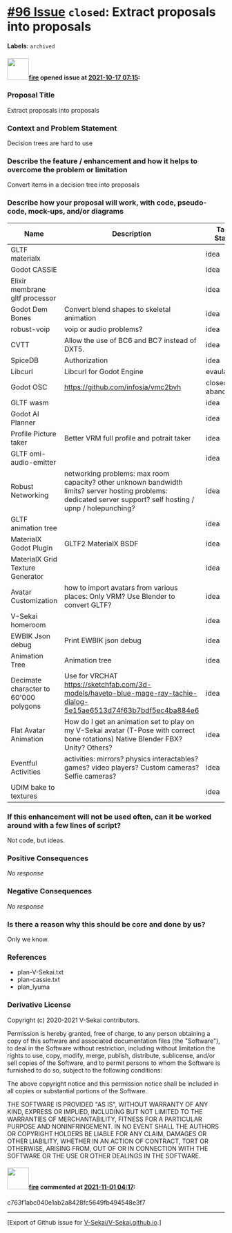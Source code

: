 # [\#96 Issue](https://github.com/V-Sekai/V-Sekai.github.io/issues/96) `closed`: Extract proposals into proposals
**Labels**: `archived`


#### <img src="https://avatars.githubusercontent.com/u/32321?u=c2e06a3d2b49a467aa907e54aa259516440267cc&v=4" width="50">[fire](https://github.com/fire) opened issue at [2021-10-17 07:15](https://github.com/V-Sekai/V-Sekai.github.io/issues/96):

### Proposal Title

Extract proposals into proposals

### Context and Problem Statement

Decision trees are hard to use

### Describe the feature / enhancement and how it helps to overcome the problem or limitation

Convert items in a decision tree into proposals

### Describe how your proposal will work, with code, pseudo-code, mock-ups, and/or diagrams

Name | Description | Task Stage
-- | -- | --
GLTF materialx |   | idea
Godot CASSIE |   | idea
Elixir membrane gltf processor |   | idea
Godot Dem Bones | Convert blend shapes to skeletal animation | idea
robust-voip | voip or audio problems? | idea
CVTT | Allow the use of BC6 and BC7 instead of DXT5. | idea
SpiceDB | Authorization | idea
Libcurl | Libcurl for Godot Engine | evaulate
Godot OSC | https://github.com/infosia/vmc2bvh | closed abandoned
GLTF wasm |   | idea
Godot AI Planner |   | idea
Profile Picture taker | Better VRM full profile and potrait taker | idea
GLTF omi-audio-emitter |   | idea
Robust Networking | networking problems: max room capacity? other unknown bandwidth limits? server hosting problems: dedicated server support? self hosting / upnp / holepunching? | idea
GLTF animation tree |   | idea
MaterialX Godot Plugin | GLTF2 MaterialX BSDF | idea
MaterialX Grid Texture Generator |   | idea
Avatar Customization | how to import avatars from various places: Only VRM? Use Blender to convert GLTF? | idea
V-Sekai homeroom |   | idea
EWBIK Json debug | Print EWBIK json debug | idea
Animation Tree | Animation tree | idea
Decimate character to 60'000 polygons | Use for VRCHAT https://sketchfab.com/3d-models/haveto-blue-mage-ray-tachie-dialog-5e15ae6513d74f63b7bdf5ec4ba884e6 | idea
Flat Avatar Animation | How do I get an animation set to play on my V-Sekai avatar (T-Pose with correct bone rotations) Native Blender FBX? Unity? Others? | idea
Eventful Activities | activities: mirrors? physics interactables? games? video players? Custom cameras? Selfie cameras? | idea
UDIM bake to textures |   | idea

### If this enhancement will not be used often, can it be worked around with a few lines of script?

Not code, but ideas.

### Positive Consequences

_No response_

### Negative Consequences

_No response_

### Is there a reason why this should be core and done by us?

Only we know.

### References

* plan-V-Sekai.txt
* plan-cassie.txt
* plan_lyuma 

### Derivative License

Copyright (c) 2020-2021 V-Sekai contributors.

Permission is hereby granted, free of charge, to any person obtaining a copy
of this software and associated documentation files (the "Software"), to deal
in the Software without restriction, including without limitation the rights
to use, copy, modify, merge, publish, distribute, sublicense, and/or sell
copies of the Software, and to permit persons to whom the Software is
furnished to do so, subject to the following conditions:

The above copyright notice and this permission notice shall be included in all
copies or substantial portions of the Software.

THE SOFTWARE IS PROVIDED "AS IS", WITHOUT WARRANTY OF ANY KIND, EXPRESS OR
IMPLIED, INCLUDING BUT NOT LIMITED TO THE WARRANTIES OF MERCHANTABILITY,
FITNESS FOR A PARTICULAR PURPOSE AND NONINFRINGEMENT. IN NO EVENT SHALL THE
AUTHORS OR COPYRIGHT HOLDERS BE LIABLE FOR ANY CLAIM, DAMAGES OR OTHER
LIABILITY, WHETHER IN AN ACTION OF CONTRACT, TORT OR OTHERWISE, ARISING FROM,
OUT OF OR IN CONNECTION WITH THE SOFTWARE OR THE USE OR OTHER DEALINGS IN THE
SOFTWARE.


#### <img src="https://avatars.githubusercontent.com/u/32321?u=c2e06a3d2b49a467aa907e54aa259516440267cc&v=4" width="50">[fire](https://github.com/fire) commented at [2021-11-01 04:17](https://github.com/V-Sekai/V-Sekai.github.io/issues/96#issuecomment-955914924):

c763f1abc040e1ab2a8428fc5649fb494548e3f7


-------------------------------------------------------------------------------



[Export of Github issue for [V-Sekai/V-Sekai.github.io](https://github.com/V-Sekai/V-Sekai.github.io).]
